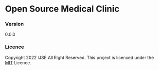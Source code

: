 # Open Source Medical Clinic

### Version
0.0.0

### Licence
Copyright 2022 IJSE All Right Reserved.
This project is licenced under the [MIT](LICENCE.txt) Licence.